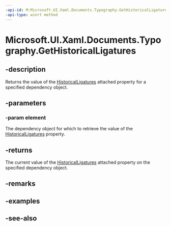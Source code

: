 ```yaml
---
-api-id: M:Microsoft.UI.Xaml.Documents.Typography.GetHistoricalLigatures(Microsoft.UI.Xaml.DependencyObject)
-api-type: winrt method
---
```


<!-- Method syntax
public bool GetHistoricalLigatures(Windows.UI.Xaml.DependencyObject element)
-->

# Microsoft.UI.Xaml.Documents.Typography.GetHistoricalLigatures

## -description
Returns the value of the [HistoricalLigatures](/windows/winui/api/microsoft.ui.xaml.documents.typography#xaml-attached-properties) attached property for a specified dependency object.

## -parameters
### -param element
The dependency object for which to retrieve the value of the [HistoricalLigatures](/windows/winui/api/microsoft.ui.xaml.documents.typography#xaml-attached-properties) property.

## -returns
The current value of the [HistoricalLigatures](/windows/winui/api/microsoft.ui.xaml.documents.typography#xaml-attached-properties) attached property on the specified dependency object.

## -remarks

## -examples

## -see-also
